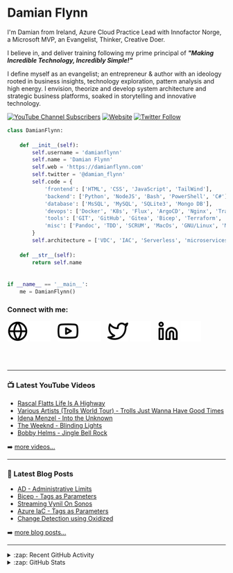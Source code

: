 # Damian Flynn

I'm Damian from Ireland, Azure Cloud Practice Lead with Innofactor Norge, a Microsoft MVP, an Evangelist, Thinker, Creative Doer.

I believe in, and deliver training following my prime principal of ***"Making Incredible Technology, Incredibly Simple!"***

I define myself as an evangelist; an entrepreneur & author with an ideology rooted in business insights, technology exploration, pattern analysis and high energy. I envision, theorize and develop system architecture and strategic business platforms, soaked in storytelling and innovative technology.


[![YouTube Channel Subscribers](https://img.shields.io/youtube/channel/subscribers/UCC-9OqE4nfLxDf-TonKqIRw?logo=youtube&logoColor=red&style=for-the-badge)][youtube]
[![Website](https://img.shields.io/website?label=damianflynn.com&style=for-the-badge&url=https%3A%2F%2Fdamianflynn.com)](https://damianflynn.com)
[![Twitter Follow](https://img.shields.io/twitter/follow/damian_flynn?color=1DA1F2&logo=twitter&style=for-the-badge)](https://twitter.com/intent/follow?original_referer=https%3A%2F%2Fgithub.com%2Fdamianflynn&screen_name=damian_flynn)

```python
class DamianFlynn:

    def __init__(self):
        self.username = 'damianflynn'
        self.name = 'Damian Flynn'
        self.web = 'https://damianflynn.com'
        self.twitter = '@damian_flynn'
        self.code = {
            'frontend': ['HTML', 'CSS', 'JavaScript', 'TailWind'],
            'backend': ['Python', 'NodeJS', 'Bash', 'PowerShell', 'C#'],
            'database': ['MsSQL', 'MySQL', 'SQLite3', 'Mongo DB'],
            'devops': ['Docker', 'K8s', 'Flux', 'ArgoCD', 'Nginx', 'Traefik', 'GitHub Actions', 'Azure', 'Pipeline'],
            'tools': ['GIT', 'GitHub', 'Gitea', 'Bicep', 'Terraform', 'Prometheus', 'Graffana'],
            'misc': ['Pandoc', 'TDD', 'SCRUM', 'MacOs', 'GNU/Linux', 'MVP']
        }
        self.architecture = ['VDC', 'IAC', 'Serverless', 'microservices', 'dapr']

    def __str__(self):
        return self.name


if __name__ == '__main__':
    me = DamianFlynn()

```

### Connect with me:

[![website](./img/globe-light.svg)](https://damianflynn.com#gh-light-mode-only)
[![website](./img/globe-dark.svg)](https://damianflynn.com#gh-dark-mode-only)
&nbsp;&nbsp;
[![website](./img/youtube-light.svg)](https://youtube.com/damianflynnmvp#gh-light-mode-only)
[![website](./img/youtube-dark.svg)](https://youtube.com/damianflynnmvp#gh-dark-mode-only)
&nbsp;&nbsp;
[![website](./img/twitter-light.svg)](https://twitter.com/damian_flynn#gh-light-mode-only)
[![website](./img/twitter-dark.svg)](https://twitter.com/damian_flynn#gh-dark-mode-only)
&nbsp;&nbsp;
[![website](./img/linkedin-light.svg)](https://ie.linkedin.com/in/damianflynn#gh-light-mode-only)
[![website](./img/linkedin-dark.svg)](https://ie.linkedin.com/in/damianflynngh-dark-mode-only)


<br />
<br />

---

### 📺 Latest YouTube Videos

<!-- YOUTUBE:START -->
- [Rascal Flatts   Life Is A Highway](https://www.youtube.com/watch?v=Ks5_wZcCjj0)
- [Various Artists &lpar;Trolls World Tour&rpar; - Trolls Just Wanna Have Good Times](https://www.youtube.com/watch?v=Cp7tQFuzJNI)
- [Idena Menzel - Into the Unknown](https://www.youtube.com/watch?v=jHnlfoERAV8)
- [The Weeknd  - Blinding Lights](https://www.youtube.com/watch?v=59maTrHtbUY)
- [Bobby Helms  - Jingle Bell Rock](https://www.youtube.com/watch?v=UvAQFguo8IU)
<!-- YOUTUBE:END -->

➡️ [more videos...](https://youtube.com/damianflynnmvp)

---

### 📕 Latest Blog Posts

<!-- BLOG-POST-LIST:START -->
- [AD - Administrative Limits](https://www.damianflynn.com/blog/2021-07-27-ad-administrative-limits/)
- [Bicep - Tags as Parameters](https://www.damianflynn.com/blog/2021-07-23-bicep-tags-as-parameters/)
- [Streaming Vynil On Sonos](https://www.damianflynn.com/blog/2021-02-21-usb-turntable-streaming/)
- [Azure IaC - Tags as Parameters](https://www.damianflynn.com/blog/2021-01-17-arm-tags-as-parameters/)
- [Change Detection using Oxidized](https://www.damianflynn.com/blog/2020-06-30-change-history-with-oxidized/)
<!-- BLOG-POST-LIST:END -->

➡️ [more blog posts...](https://damianflynn.com)

---

<details>
  <summary>:zap: Recent GitHub Activity</summary>
  
<!--START_SECTION:activity-->

<!--END_SECTION:activity-->

</details>

<details>
  <summary>:zap: GitHub Stats</summary>

  <img align="left" alt="My GitHub Stats" src="https://github-readme-stats.vercel.app/api?username=damianflynn&show_icons=true&hide_border=false&title_color=ff652f&icon_color=FFE400&bg_color=09131B&text_color=ffffff&border_color=0c1a25" />

</details>

[website]: https://damianflynn.info
[twitter]: https://twitter.com/damian_flynn
[youtube]: https://youtube.com/damianflynnmvp
[linkedin]: https://ie.linkedin.com/in/damianflynn

